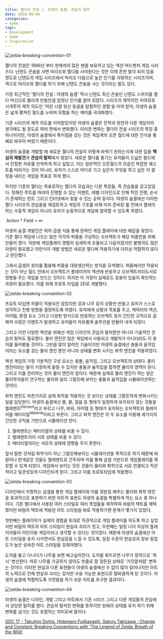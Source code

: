 ```yaml
---
title: 젤다의 전설 \: 야생의 숨결, 관습의 탈피
date: 2018-06-04
categories:
- Game
tags:
- Development
- Game
- Inspiration
---
```


![zelda-breaking-convention-01](https://user-images.githubusercontent.com/18159012/41011861-cb5243c2-6979-11e8-84d8-a0602ee1e02f.jpg)

 젤다의 전설은 1986년 부터 현재까지 많은 팬을 보유하고 있는 액션 어드벤처 게임 시리즈다. 닌텐도 콘솔을 사면 마리오와 젤다를 사야된다는 것은 이제 흔한 말이 되어 있을 정도로 닌텐도의 게임 시리즈에서 마리오 다음으로 높은 인기를 자랑하는 시리즈이며, 역으로 마리오와 젤다를 하기 위해 닌텐도 콘솔을 사는 것이라는 말도 있다.

 가장 최근작인 '젤다의 전설 : 야생의 숨결' 역시 닌텐도 최신 콘솔인 닌텐도 스위치를 젤다 머신으로 불리게 만들만큼 엄청난 인기를 끌어 모았다. 시리즈의 제작자인 미야모토 시게루의 제작 의도인 '어린 시절 뒷산 동굴을 탐험하던 경험'을 이어 받아, 야생의 숨결은 넓게 펼쳐진 필드를 누비며 모험을 하는 재미를 극대화했다.

 기존 시리즈의 제작 의도를 이어받았지만 야생의 숨결은 전작과 완전히 다른 게임이라 생각해도 될 정도로 여러 면에서 변화했다. 이러한 변화는 젤다의 전설 시리즈의 특징 중 하나이지만, 야생의 숨결에서 특이점을 갖는 것은 게임계의 오픈 월드에 대한 인식을 통째로 바꾸어 버렸기 때문이다.

 야생의 숨결을 개발할 때 새로운 젤다의 전설이 어떻게 바뀌기 원하는지에 대한 답을 **핵심의 재발견**과 **관습의 탈피**에서 찾았다. 새로운 젤다를 즐기는 유저들이 드넓은 필드에서 진정한 자유를 만씩하게 하고 싶었고, 이는 일반적인 오픈월드의 모습인 복잡한 퀘스트를 따라가는 것이 아니라, 유저가 스스로 어디로 가고 싶은지 무엇을 하고 싶은 지 결정을 내리는 게임을 목표로 하게 했다.

 하지만 기존의 젤다는 목표로하는 젤다의 모습과는 다른 특징들, 즉 관습들을 갖고있었다. 정해진 루트를 따라야 진행할 수 있는 이벤트, 레벨 디자인으로 인해 막힌 진행, 순서가 존재하는 힌트 그리고 인터넷에서 찾을 수 있는 공략 등이다. 야생의 숨결에선 이러한 젤다 시리즈의 관습들을 재검토하고 게임의 구조를 바꿔 미리 준비된 틀 안에서 플레이 하는 수동적 게임이 아니라 유저가 능동적으로 게임에 참여할 수 있도록 하였다.

​    Action * Field = ∞

 야생의 숨결 개발진은 위의 곱셈 식을 통해 원하던 게임 플레이에 대한 해답을 찾았다. 기존 젤다 게임에 나오는 많은 각각의 퍼즐을 구성하는 오브젝트가 해당 퍼즐만을 위해 만들어 졌다. 덕분에 게임플레이 경험이 섬세하게 조율되고 다듬어졌지만 불행히도 많은 자원이 필요했고 이런식의 개발 방법은 새로운 젤다에 적용하기에 더이상 적합하지 않다고 판단했다.

 그래서 곱셈의 원리를 활용해 퍼즐을 대량생산하는 방식을 모색했다. 퍼즐에서만 적용되는 것이 아닌 월드 안에서 오브젝트가 플레이어의 액션에 반응하고 오브젝트끼리도서로 영향을 주는 게임을 만드는 것이다. 하지만 이 가정이 실제로도 효용이 있을지 확인하는 과정이 필요했다. 이를 위해 프로토 타입을 2D로 개발했다.

![zelda-breaking-convention-02](https://user-images.githubusercontent.com/18159012/41010924-390052ba-6975-11e8-9063-8e537b41fc7e.gif)

 프로토 타입엔 퍼즐이 적용되진 않았지만 강과 나무 등의 상황만 만들고 유저가 스스로 생각하고 진행 방향을 결정하도록 하였다. 유저에게 상황과 목표를 주고, 캐릭터의 액션, 아이템, 환경 요소 그리고 다양한 방식으로 반응하는 오브젝트 등이 간단한 규칙으로 곱해져 수많은 이벤트가 발생하고 유저들이 자유롭게 솔루션을 만들어 내게 되었다.

 그리고 이런 다양한 액션을 위해선 게임 디자인의 관습의 탈피뿐만 아니라 기술적인 관습의 탈피도 필요했다. 물리 엔진은 많은 게임에서 사용되고 개발자가 아니더라도 이 용어를 들어봤을 것이다. 그만큼 많이 알려진 기술이지만 야생의 숨결에선 충돌과 움직임이라는 요소를 갖는 물리 엔진 뿐만 아니라 상태를 변화 시키는 화학 엔진을 적용하였다.

 액션 게임의 가장 기본적인 구성 요소는 충돌, 움직임, 그리고 오브젝트의 상태다. 물리 엔진이라는 말이 거창하게 들릴 수 있지만 충돌과 움직임을 합하면 물리의 영역이 된다. 그리고 이를 관리하는 것이 물리 엔진의 일이다. 때문에 실제로 물리 엔진이 하는 일은 물리학자들이 연구하는 물리와 달리 그럴듯해 보이는 충돌과  움직임을 시뮬레이션하는 것이다.

 화학 엔진도 마찬가지로 실제 화학을 적용하는 것 보다는 상태를 그럴듯하게 변화시키는 일을 담당한다. 야생의 숨결에선 불, 물, 얼음 등 형태가 일정하게 유지되지 않는 것들을 엘레멘트<sup>Element</sup>라고 부르고 나무, 바위, 아이템 등 형태가 유지되는 오브젝트와 플레이어를 매터리얼<sup>Material</sup>이라고 부른다. 그리고 화학 엔진은 이 두 요소를 이용해 세가지의 간단한 규칙을 기반으로 시뮬레이션 한다.

1. 엘레멘트는 매터리얼의 상태를 바꿀 수 있다.
2. 엘레멘트끼리 서로 상태를 바꿀 수 있다.
3. 매터리얼끼리는 서로의 상태에 영향을 주지 못한다.

 앞서 말한 것처럼 화학식이 아닌 그럴듯해보이는 시뮬레이션을 목적으로 하기 때문에 바람이나 번개같은 것들도 엘레멘트로 간주되며 이를 통해 곱셈 기반으로 게임플레이를 확장할 수 있게 되었다. 게임에서 보이는 모든 것들이 물리와 화학으로 서로 연결되고 직관적이고 일관성있게 디자인되게 된다. 그리고 이를 프로토타입에 적용했다.

![zelda-breaking-convention-03](https://user-images.githubusercontent.com/18159012/41011040-dc0996a6-6975-11e8-9c52-3dc285a8bba2.gif)

 디자인에서 지향하는 곱셈을 통한 게임 플레이와 이를 뒷받침 해주는 물리와 화학 엔진을 효과적으로 표현하기 위한 아트적 표현도 야생의 숨결을 특별하게 하는 요소 중 하나이다. 기존 젤다에서 사용된 여러 스타일로 여러 목업들을 제작하여 바람의 택트를 채택했지만 바람의 택트에 적용된 아트 스타일을 바로 적용하기엔 문제가 몇가지 있었다.

 첫번째는 플레이어가 실제의 경험을 토대로 직관적으로 게임 플레이를 하도록 하고 싶었지만 바람의 택트의 아트 스타일이 현실과 괴리가 컸고, 두번째는 일정 나이 이상의 플레이어들이 어린이용 게임이라고 생각할 수 있다는 것이었다. 때문에 야생의 숨결에선 아트 스타일을 유지 시키면서도 현실감을 느낄 수 있도록, 일정 수준의 현실성과 정보 밀집도가 높은 성숙한 아트 스타일을 갖춰야했다.

 도끼를 들고 다니다가 나무를 보면 베고싶어진다. 도끼를 휘두르면 나무가 장작으로 '즉시' 변신한다. 따로 나무를 가공하지 않아도 밧줄로 잘 정돈된 상태로 '거짓말처럼' 변하는 것이다. 이러한 현실과 다른 표현들이 야생의 숨결에선 수 없이 많이 일어나지만 아트의 노력으로 인해 현실과 괴리는 있지만 수용 가능한 표현으로 탈바꿈하게 된 것이다. 야생의 숨결에 적합하도록 거짓말을 하기 쉬운 아트를 추구한 결과이다.

![zelda-breaking-convention-04](https://user-images.githubusercontent.com/18159012/41011782-68b4dafe-6979-11e8-88d4-9be43cba0461.gif)

 야생의 숨결은 디자인, 개발 그리고 아트에서 기존 시리즈 그리고 다른 게임들의 관습에서 상당한 탈피를 했다. 관습의 탈피란 변화를 뜻하지만 원래의 상태를 유지 하기 위해 변화를 삼가는 것도 포함하는 의미로써 말이다.



[GDC 17 - Takuhiro Dohta, Hidemaro Fujibayashi, Satoru Takizawa : Change and Constant: Breaking Conventions with 'The Legend of Zelda: Breath of the Wild'](http://www.gdcvault.com/play/1024562/Change-and-Constant-Breaking-Conventions) 